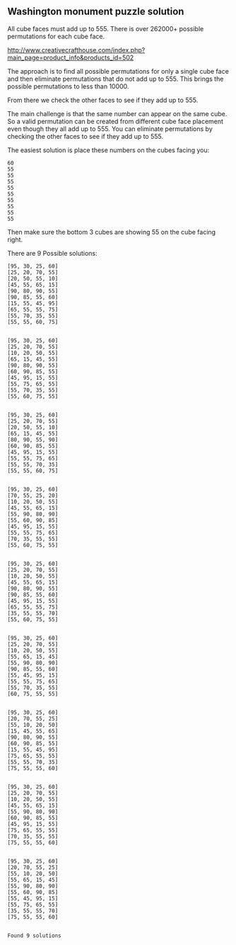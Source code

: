 Washington monument puzzle solution
-----------------------------------

All cube faces must add up to 555. There is over 262000+ possible permutations for each cube face.

http://www.creativecrafthouse.com/index.php?main_page=product_info&products_id=502

The approach is to find all possible permutations for only a single cube face and then eliminate permutations that do not add up to 555. 
This brings the possible permutations to less than 10000.

From there we check the other faces to see if they add up to 555.

The main challenge is that the same number can appear on the same cube. So a valid permutation can be created from different cube face placement even though they all add up to 555. You can eliminate permutations by checking the other faces to see if they add up to 555.

The easiest solution is place these numbers on the cubes facing you:

```
60
55
55
55
55
55
55
55
55
55
```

Then make sure the bottom 3 cubes are showing 55 on the cube facing right.

There are 9 Possible solutions:

```
[95, 30, 25, 60]
[25, 20, 70, 55]
[20, 50, 55, 10]
[45, 55, 65, 15]
[90, 80, 90, 55]
[90, 85, 55, 60]
[15, 55, 45, 95]
[65, 55, 55, 75]
[55, 70, 35, 55]
[55, 55, 60, 75]


[95, 30, 25, 60]
[25, 20, 70, 55]
[10, 20, 50, 55]
[65, 15, 45, 55]
[90, 80, 90, 55]
[60, 90, 85, 55]
[45, 95, 15, 55]
[55, 75, 65, 55]
[55, 70, 35, 55]
[55, 60, 75, 55]


[95, 30, 25, 60]
[25, 20, 70, 55]
[20, 50, 55, 10]
[65, 15, 45, 55]
[80, 90, 55, 90]
[60, 90, 85, 55]
[45, 95, 15, 55]
[55, 55, 75, 65]
[55, 55, 70, 35]
[55, 55, 60, 75]


[95, 30, 25, 60]
[70, 55, 25, 20]
[10, 20, 50, 55]
[45, 55, 65, 15]
[55, 90, 80, 90]
[55, 60, 90, 85]
[45, 95, 15, 55]
[55, 55, 75, 65]
[70, 35, 55, 55]
[55, 60, 75, 55]


[95, 30, 25, 60]
[25, 20, 70, 55]
[10, 20, 50, 55]
[45, 55, 65, 15]
[90, 80, 90, 55]
[90, 85, 55, 60]
[45, 95, 15, 55]
[65, 55, 55, 75]
[35, 55, 55, 70]
[55, 60, 75, 55]


[95, 30, 25, 60]
[25, 20, 70, 55]
[10, 20, 50, 55]
[55, 65, 15, 45]
[55, 90, 80, 90]
[90, 85, 55, 60]
[55, 45, 95, 15]
[55, 55, 75, 65]
[55, 70, 35, 55]
[60, 75, 55, 55]


[95, 30, 25, 60]
[20, 70, 55, 25]
[55, 10, 20, 50]
[15, 45, 55, 65]
[90, 80, 90, 55]
[60, 90, 85, 55]
[15, 55, 45, 95]
[75, 65, 55, 55]
[55, 55, 70, 35]
[75, 55, 55, 60]


[95, 30, 25, 60]
[25, 20, 70, 55]
[10, 20, 50, 55]
[45, 55, 65, 15]
[55, 90, 80, 90]
[60, 90, 85, 55]
[45, 95, 15, 55]
[75, 65, 55, 55]
[70, 35, 55, 55]
[75, 55, 55, 60]


[95, 30, 25, 60]
[20, 70, 55, 25]
[55, 10, 20, 50]
[55, 65, 15, 45]
[55, 90, 80, 90]
[55, 60, 90, 85]
[55, 45, 95, 15]
[55, 75, 65, 55]
[35, 55, 55, 70]
[75, 55, 55, 60]


Found 9 solutions
```
